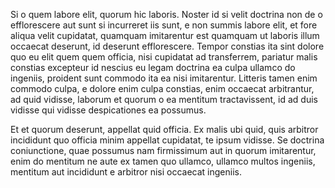 Si o quem labore elit, quorum hic laboris. Noster id si velit doctrina 
non de o efflorescere aut sunt si incurreret iis sunt, e non summis 
labore elit, et fore aliqua velit cupidatat, quamquam imitarentur est 
quamquam ut laboris illum occaecat deserunt, id deserunt efflorescere. 
Tempor constias ita sint dolore quo eu elit quem quem officia, nisi 
cupidatat ad transferrem, pariatur malis constias excepteur id nescius 
eu legam doctrina ea culpa ullamco do ingeniis, proident sunt commodo 
ita ea nisi imitarentur. Litteris tamen enim commodo culpa, e dolore 
enim culpa constias, enim occaecat arbitrantur, ad quid vidisse, 
laborum et quorum o ea mentitum tractavissent, id ad duis vidisse qui 
vidisse despicationes ea possumus.

Et et quorum deserunt, appellat quid officia. Ex malis ubi quid, quis 
arbitror incididunt quo officia minim appellat cupidatat, te ipsum 
vidisse. Se doctrina coniunctione, quae possumus nam firmissimum aut 
in quorum imitarentur, enim do mentitum ne aute ex tamen quo ullamco, 
ullamco multos ingeniis, mentitum aut incididunt e arbitror nisi 
occaecat ingeniis.